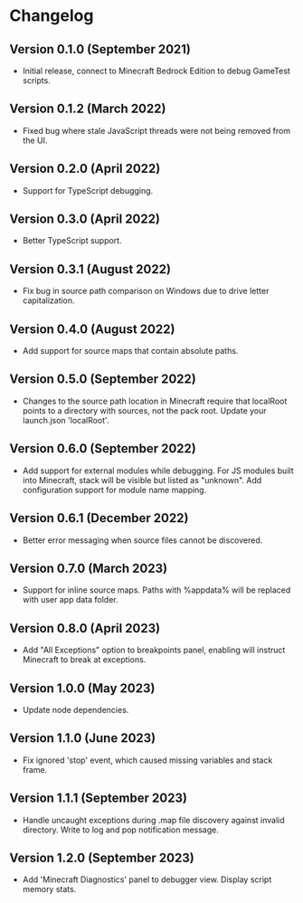 # Changelog

## Version 0.1.0 (September 2021)

- Initial release, connect to Minecraft Bedrock Edition to debug GameTest scripts.

## Version 0.1.2 (March 2022)

- Fixed bug where stale JavaScript threads were not being removed from the UI.

## Version 0.2.0 (April 2022)

- Support for TypeScript debugging.

## Version 0.3.0 (April 2022)

- Better TypeScript support.

## Version 0.3.1 (August 2022)

- Fix bug in source path comparison on Windows due to drive letter capitalization.

## Version 0.4.0 (August 2022)

- Add support for source maps that contain absolute paths.

## Version 0.5.0 (September 2022)

- Changes to the source path location in Minecraft require that localRoot points to a directory with sources, not the pack root. Update your launch.json 'localRoot'.

## Version 0.6.0 (September 2022)

- Add support for external modules while debugging. For JS modules built into Minecraft, stack will be visible but listed as "unknown". Add configuration support for module name mapping.

## Version 0.6.1 (December 2022)

- Better error messaging when source files cannot be discovered.

## Version 0.7.0 (March 2023)

- Support for inline source maps. Paths with %appdata% will be replaced with user app data folder.

## Version 0.8.0 (April 2023)

- Add "All Exceptions" option to breakpoints panel, enabling will instruct Minecraft to break at exceptions.

## Version 1.0.0 (May 2023)

- Update node dependencies.

## Version 1.1.0 (June 2023)

- Fix ignored 'stop' event, which caused missing variables and stack frame.

## Version 1.1.1 (September 2023)

- Handle uncaught exceptions during .map file discovery against invalid directory. Write to log and pop notification message.

## Version 1.2.0 (September 2023)

- Add 'Minecraft Diagnostics' panel to debugger view. Display script memory stats.
